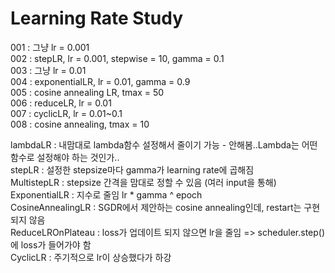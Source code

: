 # Learning Rate Study

001 : 그냥 lr = 0.001  
002 : stepLR, lr = 0.001, stepwise = 10, gamma = 0.1  
003 : 그냥 lr = 0.01  
004 : exponentialLR, lr = 0.01, gamma = 0.9  
005 : cosine annealing LR,  tmax = 50  
006 : reduceLR, lr = 0.01  
007 : cyclicLR, lr = 0.01~0.1  
008 : cosine annealing, tmax = 10  

lambdaLR : 내맘대로 lambda함수 설정해서 줄이기 가능 - 안해봄..Lambda는 어떤 함수로 설정해야 하는 것인가..  
stepLR : 설정한 stepsize마다 gamma가 learning rate에 곱해짐  
MultistepLR : stepsize 간격을 맘대로 정할 수 있음 (여러 input을 통해)  
ExponentialLR : 지수로 줄임 lr * gamma ^ epoch  
CosineAnnealingLR : SGDR에서 제안하는 cosine annealing인데, restart는 구현되지 않음  
ReduceLROnPlateau : loss가 업데이트 되지 않으면 lr을 줄임 => scheduler.step()에 loss가 들어가야 함  
CyclicLR : 주기적으로 lr이 상승했다가 하강  
